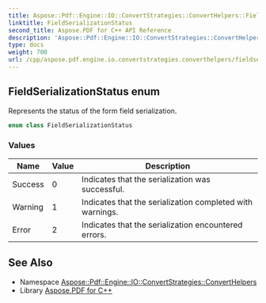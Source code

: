 ```yaml
---
title: Aspose::Pdf::Engine::IO::ConvertStrategies::ConvertHelpers::FieldSerializationStatus enum
linktitle: FieldSerializationStatus
second_title: Aspose.PDF for C++ API Reference
description: 'Aspose::Pdf::Engine::IO::ConvertStrategies::ConvertHelpers::FieldSerializationStatus enum. Represents the status of the form field serialization in C++.'
type: docs
weight: 700
url: /cpp/aspose.pdf.engine.io.convertstrategies.converthelpers/fieldserializationstatus/
---
```

## FieldSerializationStatus enum


Represents the status of the form field serialization.

```cpp
enum class FieldSerializationStatus
```

### Values

| Name | Value | Description |
| --- | --- | --- |
| Success | 0 | Indicates that the serialization was successful. |
| Warning | 1 | Indicates that the serialization completed with warnings. |
| Error | 2 | Indicates that the serialization encountered errors. |

## See Also

* Namespace [Aspose::Pdf::Engine::IO::ConvertStrategies::ConvertHelpers](../)
* Library [Aspose.PDF for C++](../../)
